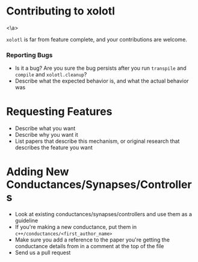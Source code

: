 
# Contributing to xolotl
<a name="contributing"><\a>

`xolotl` is far from feature complete, and your contributions are welcome.

### Reporting Bugs


* Is it a bug? Are you sure the bug persists after you run `transpile` and `compile` and `xolotl.cleanup`?
* Describe what the expected behavior is, and what the actual behavior was


# Requesting Features

* Describe what you want
* Describe why you want it
* List papers that describe this mechanism, or original research that describes the feature you want

# Adding New Conductances/Synapses/Controllers

* Look at existing conductances/synapses/controllers and use them as a guideline
* If you're making a new conductance, put them in ``c++/conductances/<first_author_name>``
* Make sure you add a reference to the paper you're getting the conductance details from in a comment at the top of the file
* Send us a pull request
